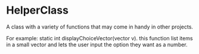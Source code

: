 # HelperClass
A class with a variety of functions that may come in handy in other projects. 

For example: static int displayChoiceVector(vector<string> v).
    this function list items in a small vector and lets the user input the option they want as a number.
